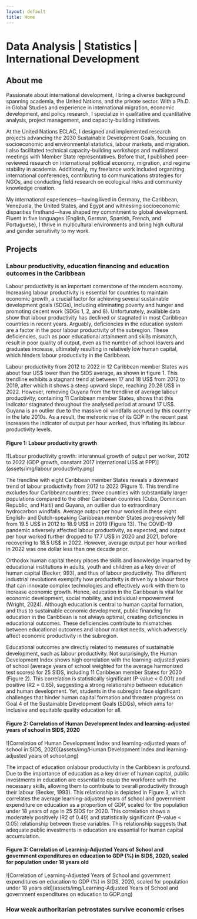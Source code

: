 ```yaml
---
layout: default
title: Home
---
```


# Data Analysis | Statistics | International Development

## About me
Passionate about international development, I bring a diverse background spanning academia, the United Nations, and the private sector. With a Ph.D. in Global Studies and experience in international migration, economic development, and policy research, I specialize in qualitative and quantitative analysis, project management, and capacity-building initiatives.

At the United Nations ECLAC, I designed and implemented research projects advancing the 2030 Sustainable Development Goals, focusing on socioeconomic and environmental statistics, labour markets, and migration. I also facilitated technical capacity-building workshops and multilateral meetings with Member State representatives. Before that, I published peer-reviewed research on international political economy, migration, and regime stability in academia. Additionally, my freelance work included organizing international conferences, contributing to communications strategies for NGOs, and conducting field research on ecological risks and community knowledge creation.

My international experiences—having lived in Germany, the Caribbean, Venezuela, the United States, and Egypt and witnessing socioeconomic disparities firsthand—have shaped my commitment to global development. Fluent in five languages (English, German, Spanish, French, and Portuguese), I thrive in multicultural environments and bring high cultural and gender sensitivity to my work.

##  Projects

### Labour productivity, education financing and education outcomes in the Caribbean

Labour productivity is an important cornerstone of the modern economy. Increasing labour productivity is essential for countries to maintain economic growth, a crucial factor for achieving several sustainable development goals (SDGs), including eliminating poverty and hunger and promoting decent work (SDGs 1, 2, and 8). Unfortunately, available data show that labour productivity has declined or stagnated in most Caribbean countries in recent years. Arguably, deficiencies in the education system are a factor in the poor labour productivity of the subregion. These deficiencies, such as poor educational attainment and skills mismatch, result in poor quality of output, even as the number of school leavers and graduates increase, ultimately resulting in relatively low human capital, which hinders labour productivity in the Caribbean.

Labour productivity from 2012 to 2022 in 12 Caribbean member States was about four US$ lower than the SIDS average, as shown in figure 1. This trendline exhibits a stagnant trend at between 17 and 18 US$ from 2012 to 2019, after which it shows a steep upward slope, reaching 20.26 US$ in 2022. However, removing Guyana from the trendline of average labour productivity, containing 11 Caribbean member States, shows that this indicator stagnated throughout the analysed period at around 17 US$. Guyana is an outlier due to the massive oil windfalls accrued by this country in the late 2010s. As a result, the meteoric rise of its GDP in the recent past increases the indicator of output per hour worked, thus inflating its labour productivity levels.

#### Figure 1: Labour productivity growth
![Labour productivity growth: interannual growth of output per worker, 2012 to 2022 (GDP growth, constant 2017 international US$ at PPP)](assets/img/labour productivity.png)

The trendline with eight Caribbean member States reveals a downward trend of labour productivity from 2012 to 2022 (Figure 1). This trendline excludes four Caribbeancountries; three countries with substantially larger populations compared to the other Caribbean countries (Cuba, Dominican Republic, and Haiti) and Guyana, an outlier due to extraordinary hydrocarbon windfalls. Average output per hour worked in these eight English- and Dutch-speaking Caribbean member States progressively fell from 19.5 US$ in 2012 to 18.9 US$ in 2019 (Figure 13). The COVID-19 pandemic adversely affected labour productivity, as expected, and output per hour worked further dropped to 17.7 US$ in 2020 and 2021, before recovering to 18.5 US$ in 2022. However, average output per hour worked in 2022 was one dollar less than one decade prior.

Orthodox human capital theory places the skills and knowledge imparted by educational institutions in adults, youth and children as a key driver of human capital (Becker, 993), and thus of labour productivity. The different industrial revolutions exemplify how productivity is driven by a labour force that can innovate complex technologies and effectively work with them to increase economic growth. Hence, education in the Caribbean is vital for economic development, social mobility, and individual empowerment (Wright, 2024). Although education is central to human capital formation, and thus to sustainable economic development, public financing for education in the Caribbean is not always optimal, creating deficiencies in educational outcomes. These deficiencies contribute to mismatches between educational outcomes and labour market needs, which adversely affect economic productivity in the subregion.
   
Educational outcomes are directly related to measures of sustainable development, such as labour productivity. Not surprisingly, the Human Development Index shows high correlation with the learning-adjusted years of school (average years of school weighted for the average harmonized test scores) for 25 SIDS, including 11 Caribbean member States for 2020 (Figure 2). This correlation is statistically significant (P-value < 0.001) and positive (R2 = 0.85), suggesting a strong relationship between education and human development. Yet, students in the subregion face significant challenges that hinder human capital formation and threaten progress on Goal 4 of the Sustainable Development Goals (SDGs), which aims for inclusive and equitable quality education for all. 

#### Figure 2: Correlation of Human Development Index and learning-adjusted years of school in SIDS, 2020
![Correlation of Human Development Index and learning-adjusted years of school in SIDS, 2020](assets/img/Human Development Index and learning-adjusted years of school.png)

The impact of education onlabour productivity in the Caribbean is profound. Due to the importance of education as a key driver of human capital, public investments in education are essential to equip the workforce with the necessary skills, allowing them to contribute to overall productivity through their labour (Becker, 1993). This relationship is depicted in Figure 3, which correlates the average learning-adjusted years of school and government expenditure on education as a proportion of GDP, scaled for the population under 18 years of age in 25 SIDS for 2020. This correlation shows a moderately positively (R2 of 0.49) and statistically significant (P-value < 0.05) relationship between these variables. This relationship suggests that adequate public investments in education are essential for human capital accumulation.

#### Figure 3: Correlation of Learning-Adjusted Years of School and government expenditures on education to GDP (%) in SIDS, 2020, scaled for population under 18 years old
![Correlation of Learning-Adjusted Years of School and government expenditures on education to GDP (%) in SIDS, 2020, scaled for population under 18 years old](assets/img/Learning-Adjusted Years of School and government expenditures on education to GDP.png)

### How weak authoritarian petrostates survive economic crises
